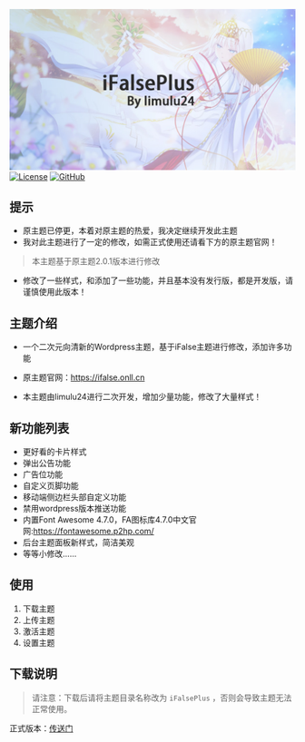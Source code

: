 ![Poster](/static/images/poster.png)
[![License](https://img.shields.io/badge/License-MIT-green)](/LICENSE) 
[![GitHub](https://img.shields.io/badge/Releases-GitHub-blue)](https://github.com/limulu24/iFalsePlus/releases)
## 提示
- 原主题已停更，本着对原主题的热爱，我决定继续开发此主题
- 我对此主题进行了一定的修改，如需正式使用还请看下方的原主题官网！
> 本主题基于原主题2.0.1版本进行修改
- 修改了一些样式，和添加了一些功能，并且基本没有发行版，都是开发版，请谨慎使用此版本！

## 主题介绍

- 一个二次元向清新的Wordpress主题，基于iFalse主题进行修改，添加许多功能

- 原主题官网：https://ifalse.onll.cn

- 本主题由limulu24进行二次开发，增加少量功能，修改了大量样式！

## 新功能列表
- 更好看的卡片样式
- 弹出公告功能
- 广告位功能
- 自定义页脚功能
- 移动端侧边栏头部自定义功能
- 禁用wordpress版本推送功能
- 内置Font Awesome 4.7.0，FA图标库4.7.0中文官网:https://fontawesome.p2hp.com/
- 后台主题面板新样式，简洁美观
- 等等小修改......

## 使用

1. 下载主题
2. 上传主题
3. 激活主题
4. 设置主题

## 下载说明

> 请注意：下载后请将主题目录名称改为 `iFalsePlus` ，否则会导致主题无法正常使用。

正式版本：[传送门](../../releases/latest)